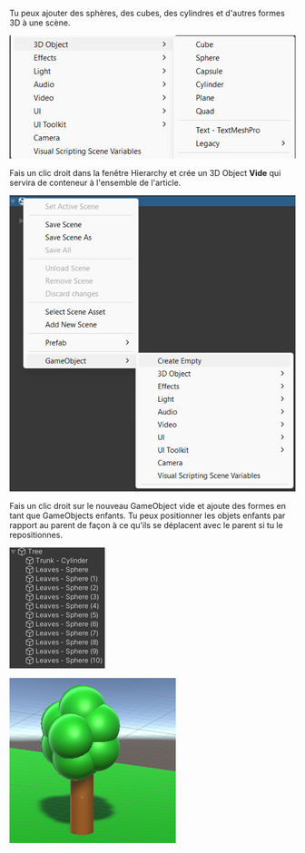 
Tu peux ajouter des sphères, des cubes, des cylindres et d'autres formes 3D à une scène.

![Le menu 3D Object montre les objets 3D disponibles, notamment la sphère, le cube, le plan et le cylindre.](images/3d-object-list.png)

Fais un clic droit dans la fenêtre Hierarchy et crée un 3D Object **Vide** qui servira de conteneur à l'ensemble de l'article.

![La fenêtre Hierarchy avec le menu du clic droit développé et « Create Empty » sélectionné.](images/empty-object.png)

Fais un clic droit sur le nouveau GameObject vide et ajoute des formes en tant que GameObjects enfants. Tu peux positionner les objets enfants par rapport au parent de façon à ce qu'ils se déplacent avec le parent si tu le repositionnes.

![La fenêtre Hierarchy montre les objets enfants de forme 3D qui, ensemble, forment un arbre.](images/tree-hierarchy.png)

![Un arbre en 3D composé de sphères et d'un cylindre.](images/3d-shapes-tree.png)

